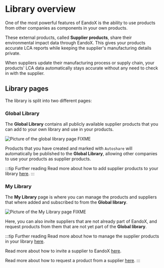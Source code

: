 # Library overview

One of the most powerful features of EandoX is the ability to use products from other companies as components in your own products.

These external products, called **Supplier products**, share their environmental impact data through EandoX. This gives your products accurate LCA reports while keeping the supplier's manufacturing details private.

When suppliers update their manufacturing process or supply chain, your products' LCA data automatically stays accurate without any need to check in with the supplier.

## Library pages

The library is split into two different pages:

### Global Library

The **Global Library** contains all publicly available supplier products that you can add to your own library and use in your products.

![Picture of the global library page FIXME](/images/placeholder.png)

Products that you have created and marked with `Autoshare` will automatically be published to the **Global Library**, allowing other companies to use your products as supplier products.

:::tip Further reading
Read more about how to add supplier products to your library [here](/documentation/library/accessing-supplier-products).
:::

### My Library

The **My Library** page is where you can manage the products and suppliers that where added and subscribed to from the **Global library**.

![Picture of the My Library page FIXME](/images/placeholder.png)

Here, you can also invite suppliers that are not already part of EandoX, and request products from them that are not yet part of the **Global library**.

:::tip Further reading
Read more about how to manage the supplier products in your library [here](/documentation/library/managing-supplier-products).

Read more about how to invite a supplier to EandoX [here](/documentation/library/inviting-a-supplier).

Read more about how to request a product from a supplier [here](/documentation/library/requesting-a-supplier-product).
:::
